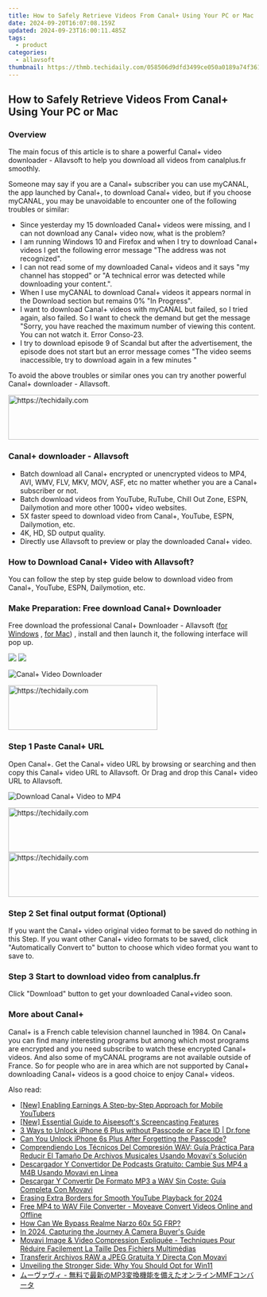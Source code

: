 ```yaml
---
title: How to Safely Retrieve Videos From Canal+ Using Your PC or Mac
date: 2024-09-20T16:07:08.159Z
updated: 2024-09-23T16:00:11.485Z
tags:
  - product
categories:
  - allavsoft
thumbnail: https://thmb.techidaily.com/058506d9dfd3499ce050a0189a74f361c7f5cd9f1ab1cb47d3f2f93a3bce610c.jpg
---
```


## How to Safely Retrieve Videos From Canal+ Using Your PC or Mac

### Overview

The main focus of this article is to share a powerful Canal+ video downloader - Allavsoft to help you download all videos from canalplus.fr smoothly.

Someone may say if you are a Canal+ subscriber you can use myCANAL, the app launched by Canal+, to download Canal+ video, but if you choose myCANAL, you may be unavoidable to encounter one of the following troubles or similar:

* Since yesterday my 15 downloaded Canal+ videos were missing, and I can not download any Canal+ video now, what is the problem?
* I am running Windows 10 and Firefox and when I try to download Canal+ videos I get the following error message "The address was not recognized".
* I can not read some of my downloaded Canal+ videos and it says "my channel has stopped" or "A technical error was detected while downloading your content.".
* When I use myCANAL to download Canal+ videos it appears normal in the Download section but remains 0% "In Progress".
* I want to download Canal+ videos with myCANAL but failed, so I tried again, also failed. So I want to check the demand but get the message "Sorry, you have reached the maximum number of viewing this content. You can not watch it. Error Conso-23.
* I try to download episode 9 of Scandal but after the advertisement, the episode does not start but an error message comes "The video seems inaccessible, try to download again in a few minutes "

To avoid the above troubles or similar ones you can try another powerful Canal+ downloader - Allavsoft.

<!-- affiliate ads begin -->
<a href="https://appsumo.8odi.net/c/5597632/2123727/7443" target="_top" id="2123727">
  <img src="//a.impactradius-go.com/display-ad/7443-2123727" border="0" alt="https://techidaily.com" width="728" height="90"/>
</a>
<img height="0" width="0" src="https://appsumo.8odi.net/i/5597632/2123727/7443" style="position:absolute;visibility:hidden;" border="0" />
<!-- affiliate ads end -->

### Canal+ downloader - Allavsoft

* Batch download all Canal+ encrypted or unencrypted videos to MP4, AVI, WMV, FLV, MKV, MOV, ASF, etc no matter whether you are a Canal+ subscriber or not.
* Batch download videos from YouTube, RuTube, Chill Out Zone, ESPN, Dailymotion and more other 1000+ video websites.
* 5X faster speed to download video from Canal+, YouTube, ESPN, Dailymotion, etc.
* 4K, HD, SD output quality.
* Directly use Allavsoft to preview or play the downloaded Canal+ video.

### How to Download Canal+ Video with Allavsoft?

You can follow the step by step guide below to download video from Canal+, YouTube, ESPN, Dailymotion, etc.

### Make Preparation: Free download Canal+ Downloader

Free download the professional Canal+ Downloader - Allavsoft ([for Windows](https://tools.techidaily.com/allavsoft/products/) , [for Mac](https://tools.techidaily.com/allavsoft/products/)) , install and then launch it, the following interface will pop up.

[![](https://www.allavsoft.com/how-to/../images/how-to/free-download-win.jpg)](https://tools.techidaily.com/allavsoft/products/) [![](https://www.allavsoft.com/how-to/../images/how-to/free-download-mac.jpg)](https://tools.techidaily.com/allavsoft/products/)

![Canal+ Video Downloader](https://www.allavsoft.com/how-to/../images/allavsoft/screen-shot-600.jpg)

<!-- affiliate ads begin -->
<a href="https://aligracehair.sjv.io/c/5597632/1918661/19272" target="_top" id="1918661">
  <img src="//a.impactradius-go.com/display-ad/19272-1918661" border="0" alt="https://techidaily.com" width="300" height="90"/>
</a>
<img height="0" width="0" src="https://aligracehair.sjv.io/i/5597632/1918661/19272" style="position:absolute;visibility:hidden;" border="0" />
<!-- affiliate ads end -->

### Step 1 Paste Canal+ URL

Open Canal+. Get the Canal+ video URL by browsing or searching and then copy this Canal+ video URL to Allavsoft. Or Drag and drop this Canal+ video URL to Allavsoft.

![Download Canal+ Video to MP4](https://www.allavsoft.com/how-to/../images/how-to/download-rtmp-video/download-rtmp-video.jpg)

<!-- affiliate ads begin -->
<a href="https://appsumo.8odi.net/c/5597632/2130890/7443" target="_top" id="2130890">
  <img src="//a.impactradius-go.com/display-ad/7443-2130890" border="0" alt="https://techidaily.com" width="728" height="90"/>
</a>
<img height="0" width="0" src="https://appsumo.8odi.net/i/5597632/2130890/7443" style="position:absolute;visibility:hidden;" border="0" />
<!-- affiliate ads end -->

<!-- affiliate ads begin -->
<a href="https://aligracehair.sjv.io/c/5597632/1972670/19272" target="_top" id="1972670">
  <img src="//a.impactradius-go.com/display-ad/19272-1972670" border="0" alt="https://techidaily.com" width="728" height="90"/>
</a>
<img height="0" width="0" src="https://aligracehair.sjv.io/i/5597632/1972670/19272" style="position:absolute;visibility:hidden;" border="0" />
<!-- affiliate ads end -->

### Step 2 Set final output format (Optional)

If you want the Canal+ video original video format to be saved do nothing in this Step. If you want other Canal+ video formats to be saved, click "Automatically Convert to" button to choose which video format you want to save to.

### Step 3 Start to download video from canalplus.fr

Click "Download" button to get your downloaded Canal+video soon.

### More about Canal+

Canal+ is a French cable television channel launched in 1984\. On Canal+ you can find many interesting programs but among which most programs are encrypted and you need subscribe to watch these encrypted Canal+ videos. And also some of myCANAL programs are not available outside of France. So for people who are in area which are not supported by Canal+ downloading Canal+ videos is a good choice to enjoy Canal+ videos.

<ins class="adsbygoogle"
     style="display:block"
     data-ad-format="autorelaxed"
     data-ad-client="ca-pub-7571918770474297"
     data-ad-slot="1223367746"></ins>

<ins class="adsbygoogle"
     style="display:block"
     data-ad-client="ca-pub-7571918770474297"
     data-ad-slot="8358498916"
     data-ad-format="auto"
     data-full-width-responsive="true"></ins>

<span class="atpl-alsoreadstyle">Also read:</span>
<div><ul>
<li><a href="https://youtube-tips.techidaily.com/nabling-earnings-a-step-by-step-approach-for-mobile-youtubers/"><u>[New] Enabling Earnings A Step-by-Step Approach for Mobile YouTubers</u></a></li>
<li><a href="https://screen-capture.techidaily.com/new-essential-guide-to-aiseesofts-screencasting-features/"><u>[New] Essential Guide to Aiseesoft's Screencasting Features</u></a></li>
<li><a href="https://iphone-unlock.techidaily.com/3-ways-to-unlock-iphone-6-plus-without-passcode-or-face-id-drfone-by-drfone-ios/"><u>3 Ways to Unlock iPhone 6 Plus without Passcode or Face ID | Dr.fone</u></a></li>
<li><a href="https://ios-unlock.techidaily.com/can-you-unlock-iphone-6s-plus-after-forgetting-the-passcode-by-drfone-ios/"><u>Can You Unlock iPhone 6s Plus After Forgetting the Passcode?</u></a></li>
<li><a href="https://win-superb.techidaily.com/comprendiendo-los-tecnicos-del-compresion-wav-guia-practica-para-reducir-el-tamano-de-archivos-musicales-usando-movavis-solucion/"><u>Comprendiendo Los Técnicos Del Compresión WAV: Guía Práctica Para Reducir El Tamaño De Archivos Musicales Usando Movavi's Solución</u></a></li>
<li><a href="https://win-superb.techidaily.com/descargador-y-convertidor-de-podcasts-gratuito-cambie-sus-mp4-a-m4b-usando-movavi-en-linea/"><u>Descargador Y Convertidor De Podcasts Gratuito: Cambie Sus MP4 a M4B Usando Movavi en Línea</u></a></li>
<li><a href="https://win-superb.techidaily.com/descargar-y-convertir-de-formato-mp3-a-wav-sin-coste-guia-completa-con-movavi/"><u>Descargar Y Convertir De Formato MP3 a WAV Sin Coste: Guía Completa Con Movavi</u></a></li>
<li><a href="https://youtube-videos.techidaily.com/erasing-extra-borders-for-smooth-youtube-playback-for-2024/"><u>Erasing Extra Borders for Smooth YouTube Playback for 2024</u></a></li>
<li><a href="https://win-superb.techidaily.com/free-mp4-to-wav-file-converter-moveave-convert-videos-online-and-offline/"><u>Free MP4 to WAV File Converter - Moveave Convert Videos Online and Offline</u></a></li>
<li><a href="https://android-frp.techidaily.com/how-can-we-bypass-realme-narzo-60x-5g-frp-by-drfone-android/"><u>How Can We Bypass Realme Narzo 60x 5G FRP?</u></a></li>
<li><a href="https://extra-resources.techidaily.com/in-2024-capturing-the-journey-a-camera-buyers-guide/"><u>In 2024, Capturing the Journey A Camera Buyer's Guide</u></a></li>
<li><a href="https://win-superb.techidaily.com/movavi-image-and-video-compression-expliquee-techniques-pour-reduire-facilement-la-taille-des-fichiers-multimedias/"><u>Movavi Image & Video Compression Expliquée - Techniques Pour Réduire Facilement La Taille Des Fichiers Multimédias</u></a></li>
<li><a href="https://win-superb.techidaily.com/transferir-archivos-raw-a-jpeg-gratuita-y-directa-con-movavi/"><u>Transferir Archivos RAW a JPEG Gratuita Y Directa Con Movavi</u></a></li>
<li><a href="https://win11-tips.techidaily.com/unveiling-the-stronger-side-why-you-should-opt-for-win11/"><u>Unveiling the Stronger Side: Why You Should Opt for Win11</u></a></li>
<li><a href="https://win-superb.techidaily.com/mp3mmf/"><u>ムーヴァヴィ - 無料で最新のMP3変換機能を備えたオンラインMMFコンバータ</u></a></li>
</ul></div>

